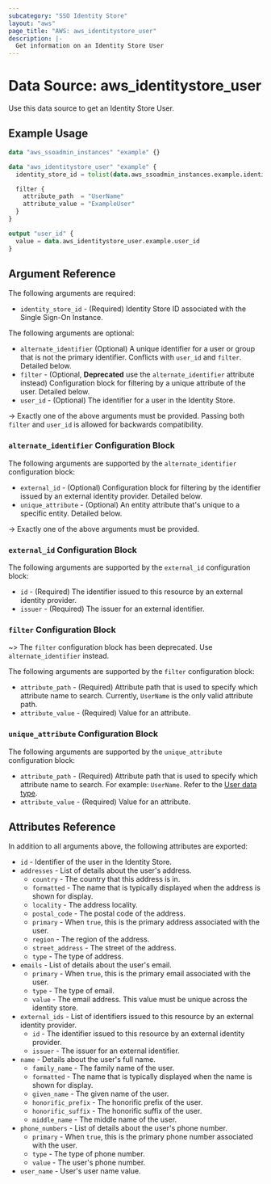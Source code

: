 ```yaml
---
subcategory: "SSO Identity Store"
layout: "aws"
page_title: "AWS: aws_identitystore_user"
description: |-
  Get information on an Identity Store User
---
```


# Data Source: aws_identitystore_user

Use this data source to get an Identity Store User.

## Example Usage

```terraform
data "aws_ssoadmin_instances" "example" {}

data "aws_identitystore_user" "example" {
  identity_store_id = tolist(data.aws_ssoadmin_instances.example.identity_store_ids)[0]

  filter {
    attribute_path  = "UserName"
    attribute_value = "ExampleUser"
  }
}

output "user_id" {
  value = data.aws_identitystore_user.example.user_id
}
```

## Argument Reference

The following arguments are required:

* `identity_store_id` - (Required) Identity Store ID associated with the Single Sign-On Instance.

The following arguments are optional:

* `alternate_identifier` (Optional) A unique identifier for a user or group that is not the primary identifier. Conflicts with `user_id` and `filter`. Detailed below.
* `filter` - (Optional, **Deprecated** use the `alternate_identifier` attribute instead) Configuration block for filtering by a unique attribute of the user. Detailed below.
* `user_id` - (Optional) The identifier for a user in the Identity Store.

-> Exactly one of the above arguments must be provided. Passing both `filter` and `user_id` is allowed for backwards compatibility.

### `alternate_identifier` Configuration Block

The following arguments are supported by the `alternate_identifier` configuration block:

* `external_id` - (Optional) Configuration block for filtering by the identifier issued by an external identity provider. Detailed below.
* `unique_attribute` - (Optional) An entity attribute that's unique to a specific entity. Detailed below.

-> Exactly one of the above arguments must be provided.

### `external_id` Configuration Block

The following arguments are supported by the `external_id` configuration block:

* `id` - (Required) The identifier issued to this resource by an external identity provider.
* `issuer` - (Required) The issuer for an external identifier.

### `filter` Configuration Block

~> The `filter` configuration block has been deprecated. Use `alternate_identifier` instead.

The following arguments are supported by the `filter` configuration block:

* `attribute_path` - (Required) Attribute path that is used to specify which attribute name to search. Currently, `UserName` is the only valid attribute path.
* `attribute_value` - (Required) Value for an attribute.

### `unique_attribute` Configuration Block

The following arguments are supported by the `unique_attribute` configuration block:

* `attribute_path` - (Required) Attribute path that is used to specify which attribute name to search. For example: `UserName`. Refer to the [User data type](https://docs.aws.amazon.com/singlesignon/latest/IdentityStoreAPIReference/API_User.html).
* `attribute_value` - (Required) Value for an attribute.

## Attributes Reference

In addition to all arguments above, the following attributes are exported:

* `id` - Identifier of the user in the Identity Store.
* `addresses` - List of details about the user's address.
  * `country` - The country that this address is in.
  * `formatted` - The name that is typically displayed when the address is shown for display.
  * `locality` - The address locality.
  * `postal_code` - The postal code of the address.
  * `primary` - When `true`, this is the primary address associated with the user.
  * `region` - The region of the address.
  * `street_address` - The street of the address.
  * `type` - The type of address.
* `emails` - List of details about the user's email.
  * `primary` - When `true`, this is the primary email associated with the user.
  * `type` - The type of email.
  * `value` - The email address. This value must be unique across the identity store.
* `external_ids` - List of identifiers issued to this resource by an external identity provider.
  * `id` - The identifier issued to this resource by an external identity provider.
  * `issuer` - The issuer for an external identifier.
* `name` - Details about the user's full name.
  * `family_name` - The family name of the user.
  * `formatted` - The name that is typically displayed when the name is shown for display.
  * `given_name` - The given name of the user.
  * `honorific_prefix` - The honorific prefix of the user.
  * `honorific_suffix` - The honorific suffix of the user.
  * `middle_name` - The middle name of the user.
* `phone_numbers` - List of details about the user's phone number.
  * `primary` - When `true`, this is the primary phone number associated with the user.
  * `type` - The type of phone number.
  * `value` - The user's phone number.
* `user_name` - User's user name value.
